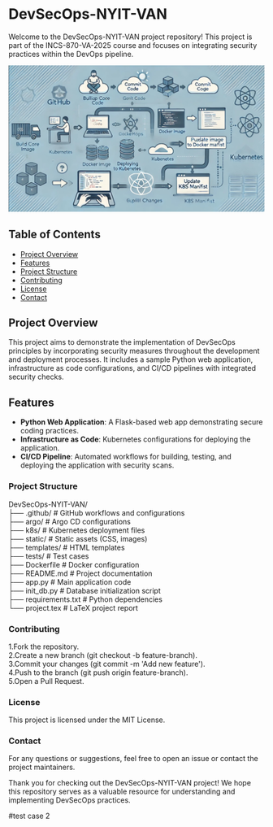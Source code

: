 # DevSecOps-NYIT-VAN

Welcome to the DevSecOps-NYIT-VAN project repository! This project is part of the INCS-870-VA-2025 course and focuses on integrating security practices within the DevOps pipeline.

![DevSecOps CI/CD Workflow](https://github.com/BrenesRM/DevSecOps-NYIT-VAN/blob/main/Documentation/Picture/FrontPage.jpg)

## Table of Contents

- [Project Overview](#project-overview)
- [Features](#features)
- [Project Structure](#project-structure)
- [Contributing](#contributing)
- [License](#license)
- [Contact](#contact)

## Project Overview

This project aims to demonstrate the implementation of DevSecOps principles by incorporating security measures throughout the development and deployment processes. It includes a sample Python web application, infrastructure as code configurations, and CI/CD pipelines with integrated security checks.

## Features

- **Python Web Application**: A Flask-based web app demonstrating secure coding practices.
- **Infrastructure as Code**: Kubernetes configurations for deploying the application.
- **CI/CD Pipeline**: Automated workflows for building, testing, and deploying the application with security scans.

### Project Structure

   DevSecOps-NYIT-VAN/  
   ├── .github/           # GitHub workflows and configurations  
   ├── argo/              # Argo CD configurations  
   ├── k8s/               # Kubernetes deployment files  
   ├── static/            # Static assets (CSS, images)  
   ├── templates/         # HTML templates  
   ├── tests/             # Test cases  
   ├── Dockerfile         # Docker configuration  
   ├── README.md          # Project documentation  
   ├── app.py             # Main application code  
   ├── init_db.py         # Database initialization script  
   ├── requirements.txt   # Python dependencies  
   └── project.tex        # LaTeX project report  

### Contributing

1.Fork the repository.  
2.Create a new branch (git checkout -b feature-branch).  
3.Commit your changes (git commit -m 'Add new feature').  
4.Push to the branch (git push origin feature-branch).  
5.Open a Pull Request.  

### License
This project is licensed under the MIT License.  

### Contact
For any questions or suggestions, feel free to open an issue or contact the project maintainers.  

Thank you for checking out the DevSecOps-NYIT-VAN project! We hope this repository serves as a valuable resource for understanding and implementing DevSecOps practices.  

#test case 2
